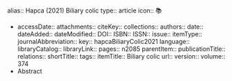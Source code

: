 alias:: Hapca (2021) Biliary colic
type:: article
icon:: 📚

- accessDate:: 
  attachments:: 
  citeKey:: 
  collections:: 
  authors:: 
  date:: 
  dateAdded:: 
  dateModified:: 
  DOI:: 
  ISBN:: 
  ISSN:: 
  issue:: 
  itemType:: 
  journalAbbreviation:: 
  key:: hapcaBiliaryColic2021
  language:: 
  libraryCatalog:: 
  libraryLink:: 
  pages:: n2085
  parentItem:: 
  publicationTitle:: 
  relations:: 
  shortTitle:: 
  tags:: 
  itemTitle:: Biliary colic
  url:: 
  version:: 
  volume:: 374
- Abstract